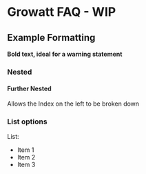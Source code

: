 # Growatt FAQ - WIP

## Example Formatting

**Bold text, ideal for a warning statement**

### Nested

#### Further Nested

Allows the Index on the left to be broken down

### List options

List:
- Item 1
- Item 2
- Item 3